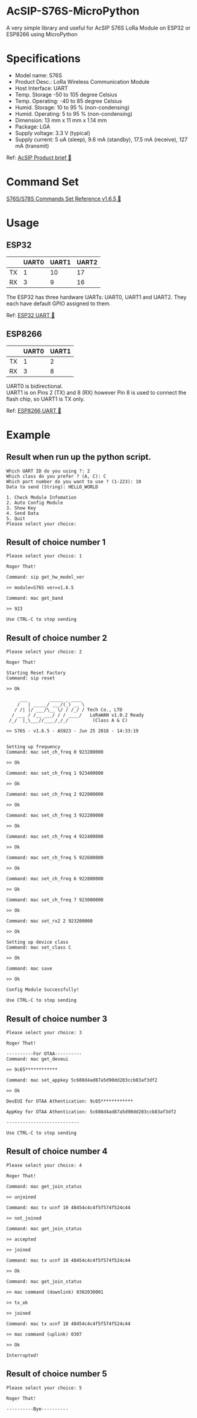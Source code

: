 # AcSIP-S76S-MicroPython
A very simple library and useful for AcSIP S76S LoRa Module on ESP32 or ESP8266 using MicroPython

# Specifications
* Model name: S76S
* Product Desc.: LoRa Wireless Communication Module
* Host Interface: UART
* Temp. Storage -50 to 105 degree Celsius
* Temp. Operating: -40 to 85 degree Celsius
* Humid. Storage: 10 to 95 % (non-condensing)
* Humid. Operating: 5 to 95 % (non-condensing)
* Dimension: 13 mm x 11 mm x 1.14 mm
* Package: LGA
* Supply voltage: 3.3 V (typical)
* Supply current: 5 uA (sleep), 9.6 mA (standby), 17.5 mA (receive), 127 mA (transmit)

Ref: [AcSIP Product brief 📑](https://www.acsip.com.tw/index.php?action=products-detail&fid1=19&fid2=&fid3=&id=79)

# Command Set
[S76S/S78S Commands Set Reference v1.6.5 📓](https://edit.wpgdadawant.com/uploads/news_file/program/2019/35461/tech_files/S7678S_Commands_Set_Reference_1.6.5.pdf)

# Usage

## ESP32
|    | UART0 | UART1 | UART2 |
|----|-------|-------|-------|
| TX |   1   |   10  |   17  |
| RX |   3   |   9   |   16  |

The ESP32 has three hardware UARTs: UART0, UART1 and UART2. They each have default GPIO assigned to them.

Ref: [ESP32 UART 📗](https://docs.micropython.org/en/latest/esp32/quickref.html#uart-serial-bus)

## ESP8266
|    | UART0 | UART1 |
|----|-------|-------|
| TX |   1   |   2   |
| RX |   3   |   8   |

UART0 is bidirectional. \
UART1 is on Pins 2 (TX) and 8 (RX) however Pin 8 is used to connect the flash chip, so UART1 is TX only.

Ref: [ESP8266 UART 📘](https://docs.micropython.org/en/latest/esp8266/quickref.html?highlight=dht#uart-serial-bus)

# Example

## Result when run up the python script.
```
Which UART ID do you using ?: 2
Which class do you prefer ? (A, C): C
Which port number do you want to use ? (1-223): 10
Data to send (String): HELLO_WORLD

1. Check Module Infomation
2. Auto Config Module
3. Show Key
4. Send Data
5. Quit
Please select your choice:
```

## Result of choice number 1
```
Please select your choice: 1

Roger That!

Command: sip get_hw_model_ver

>> module=S76S ver=v1.6.5

Command: mac get_band

>> 923

Use CTRL-C to stop sending
```

## Result of choice number 2
```
Please select your choice: 2

Roger That!

Starting Reset Factory
Command: sip reset

>> Ok
                             
     ___        _____ _ ____ 
    /   | _____/ ___/(_) __ \
   / /| |/ ___/\__ \/ / /_/ / Tech Co., LTD
  / ___ / /__ ___/ / / ____/   LoRaWAN v1.0.2 Ready
 /_/  |_\___//____/_/_/         (Class A & C)

>> S76S - v1.6.5 - AS923 - Jun 25 2018 - 14:33:19 


Setting up frequency
Command: mac set_ch_freq 0 923200000

>> Ok

Command: mac set_ch_freq 1 923400000

>> Ok

Command: mac set_ch_freq 2 922000000

>> Ok

Command: mac set_ch_freq 3 922200000

>> Ok

Command: mac set_ch_freq 4 922400000

>> Ok

Command: mac set_ch_freq 5 922600000

>> Ok

Command: mac set_ch_freq 6 922800000

>> Ok

Command: mac set_ch_freq 7 923000000

>> Ok

Command: mac set_rx2 2 923200000

>> Ok

Setting up device class
Command: mac set_class C

>> Ok

Command: mac save

>> Ok

Config Module Successfully!

Use CTRL-C to stop sending
```

## Result of choice number 3
```
Please select your choice: 3

Roger That!

----------For OTAA----------
Command: mac get_deveui

>> 9c65************

Command: mac set_appkey 5c608d4ad87a5d90dd203ccb83af3df2

>> Ok

DevEUI for OTAA Athentication: 9c65************

AppKey for OTAA Athentication: 5c608d4ad87a5d90dd203ccb83af3df2

---------------------------

Use CTRL-C to stop sending
```

## Result of choice number 4
```
Please select your choice: 4

Roger That!

Command: mac get_join_status

>> unjoined

Command: mac tx ucnf 10 48454c4c4f5f574f524c44

>> not_joined

Command: mac get_join_status

>> accepted

>> joined

Command: mac tx ucnf 10 48454c4c4f5f574f524c44

>> Ok

Command: mac get_join_status

>> mac command (downlink) 0302030001

>> tx_ok

>> joined

Command: mac tx ucnf 10 48454c4c4f5f574f524c44

>> mac command (uplink) 0307

>> Ok

Interrupted!

```

## Result of choice number 5
```
Please select your choice: 5

Roger That!

----------Bye----------
```

